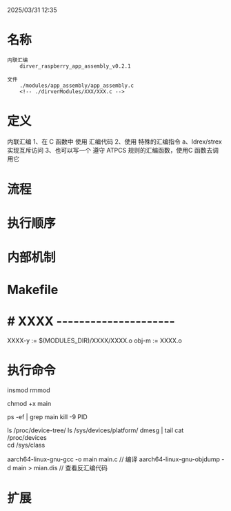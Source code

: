 2025/03/31 12:35
# 名称
    内联汇编
        dirver_raspberry_app_assembly_v0.2.1

    文件
        ./modules/app_assembly/app_assembly.c
        <!-- ./dirverModules/XXX/XXX.c -->

# 定义

内联汇编
    1、在 C 函数中 使用  汇编代码
    2、使用 特殊的汇编指令 
        a、ldrex/strex 实现互斥访问
    3、也可以写一个 遵守 ATPCS 规则的汇编函数，使用C 函数去调用它


# 流程


# 执行顺序


# 内部机制


# Makefile
# # XXXX ---------------------
XXXX-y := $(MODULES_DIR)/XXXX/XXXX.o
obj-m := XXXX.o


# 执行命令


insmod
rmmod

chmod +x main

ps -ef | grep main
kill -9 PID

ls /proc/device-tree/
ls /sys/devices/platform/
dmesg | tail
cat /proc/devices  
cd /sys/class 



aarch64-linux-gnu-gcc -o main main.c // 编译
aarch64-linux-gnu-objdump -d main > mian.dis // 查看反汇编代码



# 扩展

